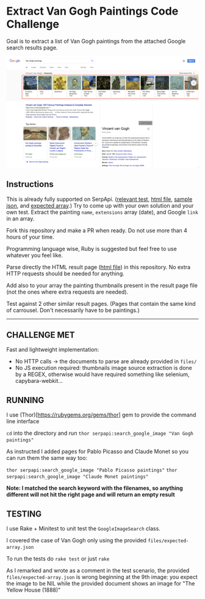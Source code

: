# Extract Van Gogh Paintings Code Challenge

Goal is to extract a list of Van Gogh paintings from the attached Google search results page.

![Van Gogh paintings](https://github.com/serpapi/code-challenge/blob/master/files/van-gogh-paintings.png?raw=true "Van Gogh paintings")

## Instructions

This is already fully supported on SerpApi. ([relevant test], [html file], [sample json], and [expected array].)
Try to come up with your own solution and your own test.
Extract the painting `name`, `extensions` array (date), and Google `link` in an array.

Fork this repository and make a PR when ready. 
Do not use more than 4 hours of your time. 

Programming language wise, Ruby is suggested but feel free to use whatever you feel like.

Parse directly the HTML result page ([html file]) in this repository. No extra HTTP requests should be needed for anything.

[relevant test]: https://github.com/serpapi/test-knowledge-graph-desktop/blob/master/spec/knowledge_graph_claude_monet_paintings_spec.rb
[sample json]: https://raw.githubusercontent.com/serpapi/code-challenge/master/files/van-gogh-paintings.json
[html file]: https://raw.githubusercontent.com/serpapi/code-challenge/master/files/van-gogh-paintings.html
[expected array]: https://raw.githubusercontent.com/serpapi/code-challenge/master/files/expected-array.json

Add also to your array the painting thumbnails present in the result page file (not the ones where extra requests are needed). 

Test against 2 other similar result pages. (Pages that contain the same kind of carrousel. Don't necessarily have to be paintings.)

***

## CHALLENGE MET

Fast and lightweight implementation:

+ No HTTP calls -> the documents to parse are already provided in `files/`
+ No JS execution required: thumbnails image source extraction is done by a REGEX, otherwise would have required something like selenium, capybara-webkit...

## RUNNING

I use (Thor)[https://rubygems.org/gems/thor] gem to provide the command line interface

`cd` into the directory and run `thor serpapi:search_google_image "Van Gogh paintings"`

As instructed I added pages for Pablo Picasso and Claude Monet so you can run them the same way too:

`thor serpapi:search_google_image "Pablo Picasso paintings"`
`thor serpapi:search_google_image "Claude Monet paintings"`

**Note: I matched the search keyword with the filenames, so anything different will not hit the right page and will return an empty result**

## TESTING

I use Rake + Minitest to unit test the `GoogleImageSearch` class. 

I covered the case of Van Gogh only using the provided `files/expected-array.json`

To run the tests do `rake test` or just `rake`

As I remarked and wrote as a comment in the test scenario, the provided `files/expected-array.json` is wrong beginning at the 9th image: you expect the image to be NIL while the provided document shows an image for "The Yellow House (1888)"
